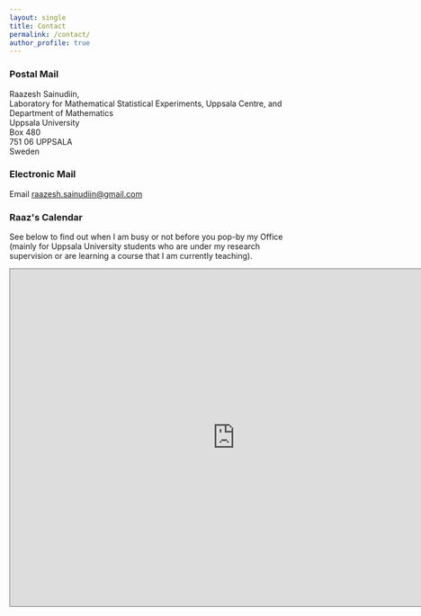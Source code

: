 ```yaml
---
layout: single
title: Contact
permalink: /contact/
author_profile: true
---
```


### Postal Mail

Raazesh Sainudiin,<br>
Laboratory for Mathematical Statistical Experiments, Uppsala Centre, and<br>
Department of Mathematics<br>
Uppsala University<br>
Box 480<br>
751 06 UPPSALA<br>
Sweden


### Electronic Mail

Email <a href="mailto:raazesh.sainudiin@gmail.com">raazesh.sainudiin@gmail.com</a>


### Raaz's Calendar

See below to find out when I am busy or not before you pop-by my Office (mainly for Uppsala University students who are under my research supervision or are learning a course that I am currently teaching).

<iframe src="https://calendar.google.com/calendar/embed?height=600&amp;wkst=1&amp;bgcolor=%23ffffff&amp;ctz=Europe%2FParis&amp;src=cmFhemVzaC5zYWludWRpaW5AZ21haWwuY29t&amp;src=ZW4uc3dlZGlzaCNob2xpZGF5QGdyb3VwLnYuY2FsZW5kYXIuZ29vZ2xlLmNvbQ&amp;src=ZW4udXNhI2hvbGlkYXlAZ3JvdXAudi5jYWxlbmRhci5nb29nbGUuY29t&amp;src=cmFhemVzaC5zYWludWRpaW5AY29tYmllbnQuY29t&amp;color=%23616161&amp;color=%23B39DDB&amp;color=%23A79B8E&amp;color=%23F6BF26&amp;mode=WEEK&amp;title=Raaz&#39;s%20Academic%2BIndustrial%20Calendar" style="border:solid 1px #777" width="800" height="600" frameborder="0" scrolling="no"></iframe>

<!--
need to give com g-cal permissions to be able to embed academic into it... and have to add the final course timetables as static ical downloaded from time-edit and uploaded to academic g-cal...
-->

